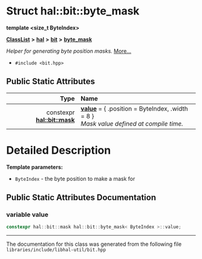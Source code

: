 

# Struct hal::bit::byte\_mask

**template &lt;size\_t ByteIndex&gt;**



[**ClassList**](annotated.md) **>** [**hal**](namespacehal.md) **>** [**bit**](namespacehal_1_1bit.md) **>** [**byte\_mask**](structhal_1_1bit_1_1byte__mask.md)



_Helper for generating byte position masks._ [More...](#detailed-description)

* `#include <bit.hpp>`























## Public Static Attributes

| Type | Name |
| ---: | :--- |
|  constexpr [**hal::bit::mask**](structhal_1_1bit_1_1mask.md) | [**value**](#variable-value)   = { .position = ByteIndex, .width = 8 }<br>_Mask value defined at compile time._  |










































# Detailed Description




**Template parameters:**


* `ByteIndex` - the byte position to make a mask for 




    
## Public Static Attributes Documentation




### variable value 

```C++
constexpr hal::bit::mask hal::bit::byte_mask< ByteIndex >::value;
```




------------------------------
The documentation for this class was generated from the following file `libraries/include/libhal-util/bit.hpp`

